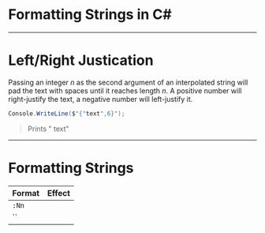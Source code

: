 # Formatting Strings in C#

---

# Left/Right Justication
Passing an integer _n_ as the second argument of an interpolated string will pad the text with spaces until it reaches length _n_.
A positive number will right-justify the text, a negative number will left-justify it.

```C#
Console.WriteLine($"{"text",6}");
```
> Prints "  text"

---

# Formatting Strings

| Format | Effect | 
| ------ | ------ |
| `:Nn` |  |
| `` |  |
